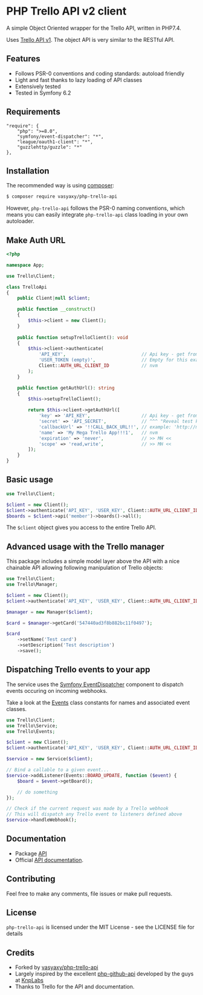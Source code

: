 PHP Trello API v2 client
========================

A simple Object Oriented wrapper for the Trello API, written in PHP7.4.

Uses [Trello API v1](https://trello.com/docs/index.html). The object API is very similar to the RESTful API.

## Features

* Follows PSR-0 conventions and coding standards: autoload friendly
* Light and fast thanks to lazy loading of API classes
* Extensively tested
* Tested in Symfony 6.2

## Requirements

	"require": {
		"php": ">=8.0",
		"symfony/event-dispatcher": "*",
		"league/oauth1-client": "*",
		"guzzlehttp/guzzle": "*"
	},

## Installation

The recommended way is using [composer](http://getcomposer.org):

```bash
$ composer require vasyaxy/php-trello-api
```
However, `php-trello-api` follows the PSR-0 naming conventions, which means you can easily integrate `php-trello-api` class loading in your own autoloader.

## Make Auth URL

```php
<?php

namespace App;

use Trello\Client;

class TrelloApi
{
    public Client|null $client;

    public function __construct()
    {
        $this->client = new Client();
    }
    
    public function setupTrelloClient(): void
    {
        $this->client->authenticate(
            'API_KEY',                            // Api key - get from https://dashboard.stripe.com/test/apikeys7
            'USER_TOKEN (empty)',                 // Empty for this exampe
            Client::AUTH_URL_CLIENT_ID            // nvm
        );
    }

    public function getAuthUrl(): string
    {
        $this->setupTrelloClient();

        return $this->client->getAuthUrl([
            'key' => 'API_KEY',                   // Api key - get from https://trello.com/power-ups/admin - NEW - get key
            'secret' => 'API_SECRET',             // ^^^ "Reveal test key"
            'callbackUrl' => '!!CALL_BACK_URL!!', // example: 'http://mymegatite.com/trello-hook/'
            'name' => 'My Mega Trello App!!!1',   // nvm
            'expiration' => 'never',              // >> MH <<
            'scope' => 'read,write',              // >> MH <<
        ]);
    }
}
```

## Basic usage

```php
use Trello\Client;

$client = new Client();
$client->authenticate('API_KEY', 'USER_KEY', Client::AUTH_URL_CLIENT_ID);
$boards = $client->api('member')->boards()->all();
```

The `$client` object gives you access to the entire Trello API.

## Advanced usage with the Trello manager

This package includes a simple model layer above the API with a nice chainable API allowing following manipulation of Trello objects:

```php
use Trello\Client;
use Trello\Manager;

$client = new Client();
$client->authenticate('API_KEY', 'USER_KEY', Client::AUTH_URL_CLIENT_ID);

$manager = new Manager($client);

$card = $manager->getCard('547440ad3f8b882bc11f0497');

$card
    ->setName('Test card')
    ->setDescription('Test description')
    ->save();
```

## Dispatching Trello events to your app

The service uses the [Symfony EventDispatcher](https://github.com/symfony/EventDispatcher) component to dispatch events occuring on incoming webhooks.

Take a look at the [Events](https://github.com/vasyaxy/php-trello-api/blob/master/lib/Trello/Events.php) class constants for names and associated event classes.

```php
use Trello\Client;
use Trello\Service;
use Trello\Events;

$client = new Client();
$client->authenticate('API_KEY', 'USER_KEY', Client::AUTH_URL_CLIENT_ID);

$service = new Service($client);

// Bind a callable to a given event...
$service->addListener(Events::BOARD_UPDATE, function ($event) {
    $board = $event->getBoard();

    // do something
});

// Check if the current request was made by a Trello webhook
// This will dispatch any Trello event to listeners defined above
$service->handleWebhook();
```

## Documentation
* Package [API](docs/Api/Index.md)
* Official [API documentation](https://trello.com/docs/index.html).

## Contributing

Feel free to make any comments, file issues or make pull requests.

## License

`php-trello-api` is licensed under the MIT License - see the LICENSE file for details

## Credits

- Forked by [vasyaxy/php-trello-api](https://github.com/vasyaxy/php-trello-api)
- Largely inspired by the excellent [php-github-api](https://github.com/KnpLabs/php-github-api) developed by the guys at [KnpLabs](http://knplabs.fr)
- Thanks to Trello for the API and documentation.
